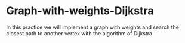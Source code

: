 # Graph-with-weights-Dijkstra
In this practice we will implement a graph with weights and search the closest path to another vertex with the algorithm of Dijkstra
